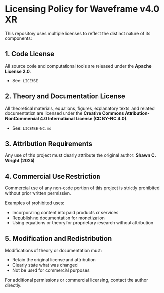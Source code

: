 # Licensing Policy for Waveframe v4.0 XR

This repository uses multiple licenses to reflect the distinct nature of its components:

## 1. Code License

All source code and computational tools are released under the **Apache License 2.0**.
- See: `LICENSE`

## 2. Theory and Documentation License

All theoretical materials, equations, figures, explanatory texts, and related documentation are licensed under the **Creative Commons Attribution-NonCommercial 4.0 International License (CC BY-NC 4.0)**.
- See: `LICENSE-NC.md`

## 3. Attribution Requirements

Any use of this project must clearly attribute the original author:
**Shawn C. Wright (2025)**

## 4. Commercial Use Restriction

Commercial use of any non-code portion of this project is strictly prohibited without prior written permission.

Examples of prohibited uses:
- Incorporating content into paid products or services
- Republishing documentation for monetization
- Using equations or theory for proprietary research without attribution

## 5. Modification and Redistribution

Modifications of theory or documentation must:
- Retain the original license and attribution
- Clearly state what was changed
- Not be used for commercial purposes

For additional permissions or commercial licensing, contact the author directly.

